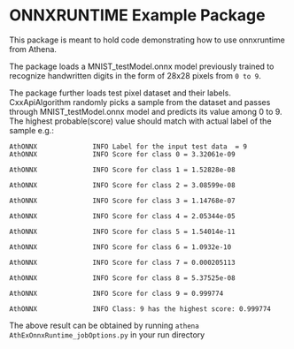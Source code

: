 # ONNXRUNTIME Example Package

This package is meant to hold code demonstrating how to use onnxruntime
from Athena.

The package loads a MNIST_testModel.onnx model previously trained to recognize 
handwritten digits in the form of 28x28 pixels from `0 to 9`.

The package further loads test pixel dataset and their labels. CxxApiAlgorithm
randomly picks a sample from the dataset and passes through MNIST_testModel.onnx
model and predicts its value among 0 to 9. The highest probable(score) value should
match with actual label of the sample e.g.:
```
AthONNX              INFO Label for the input test data  = 9
AthONNX              INFO Score for class 0 = 3.32061e-09

AthONNX              INFO Score for class 1 = 1.52828e-08

AthONNX              INFO Score for class 2 = 3.08599e-08

AthONNX              INFO Score for class 3 = 1.14768e-07

AthONNX              INFO Score for class 4 = 2.05344e-05

AthONNX              INFO Score for class 5 = 1.54014e-11

AthONNX              INFO Score for class 6 = 1.0932e-10

AthONNX              INFO Score for class 7 = 0.000205113

AthONNX              INFO Score for class 8 = 5.37525e-08

AthONNX              INFO Score for class 9 = 0.999774

AthONNX              INFO Class: 9 has the highest score: 0.999774
```
The above result can be obtained by running `athena AthExOnnxRuntime_jobOptions.py`
in your run directory


